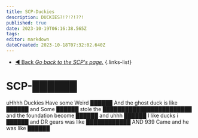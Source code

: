 ```yaml
---
title: SCP-Duckies
description: DUCKIES?!?!?!??!
published: true
date: 2023-10-19T06:16:38.565Z
tags: 
editor: markdown
dateCreated: 2023-10-18T07:32:02.640Z
---
```


- [:arrow_backward: Back *Go back to the SCP's page.*](/en/game/scps#scps)
{.links-list}
# SCP-██████
uHhhh Duckies Have some Weird ██████ And the ghost duck is like ██████ and Some ██████ stole the ████████████████████████ and the foundation become ██████ and uhhh ██████ I like ducks i ██████
and DR gears was like ████████████ AND 939 Came and he was like ██████
